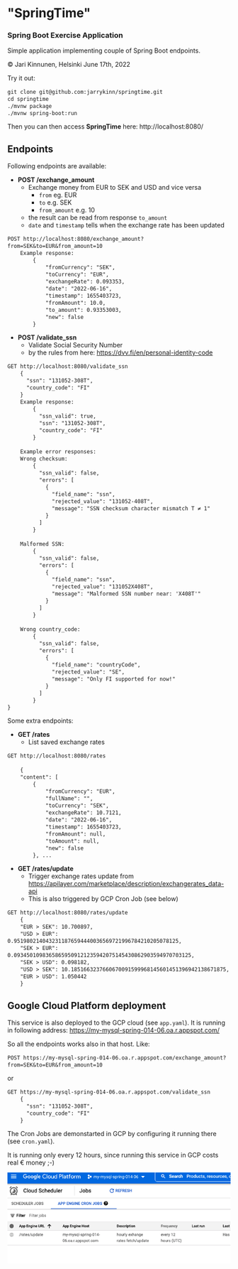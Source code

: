 # "SpringTime" 
### Spring Boot Exercise Application

Simple application implementing couple of Spring Boot endpoints.

&copy; Jari Kinnunen, Helsinki June 17th, 2022

Try it out:
```
git clone git@github.com:jarrykinn/springtime.git
cd springtime
./mvnw package
./mvnw spring-boot:run
```

Then you can then access **SpringTime** here: http://localhost:8080/

## Endpoints
Following endpoints are available:

* **POST /exchange_amount**
  * Exchange money from EUR to SEK and USD and vice versa
    * `from` eg. EUR
    * `to` e.g. SEK
    * `from_amount` e.g. 10
  * the result can be read from response `to_amount`
  * `date` and `timestamp` tells when the exchange rate has been updated
```
POST http://localhost:8080/exchange_amount?from=SEK&to=EUR&from_amount=10
    Example response:
        {
            "fromCurrency": "SEK",
            "toCurrency": "EUR",
            "exchangeRate": 0.093353,
            "date": "2022-06-16",
            "timestamp": 1655403723,
            "fromAmount": 10.0,
            "to_amount": 0.93353003,
            "new": false
        }
```

* **POST /validate_ssn**
    * Validate Social Security Number
    * by the rules from here: https://dvv.fi/en/personal-identity-code
```
GET http://localhost:8080/validate_ssn
    {
      "ssn": "131052-308T",
      "country_code": "FI"
    }
    Example response:
        {
          "ssn_valid": true,
          "ssn": "131052-308T",
          "country_code": "FI"
        }
    
    Example error responses:
    Wrong checksum:
        {
          "ssn_valid": false,
          "errors": [
            {
              "field_name": "ssn",
              "rejected_value": "131052-408T",
              "message": "SSN checksum character mismatch T ≠ 1"
            }
          ]
        }
    
    Malformed SSN:
        {
          "ssn_valid": false,
          "errors": [
            {
              "field_name": "ssn",
              "rejected_value": "131052X408T",
              "message": "Malformed SSN number near: 'X408T'"
            }
          ]
        }
        
    Wrong country_code:
        {
          "ssn_valid": false,
          "errors": [
            {
              "field_name": "countryCode",
              "rejected_value": "SE",
              "message": "Only FI supported for now!"
            }
          ]
        }
}
```
Some extra endpoints:

* **GET /rates**
  * List saved exchange rates
```
GET http://localhost:8080/rates

    {
    "content": [
        {
            "fromCurrency": "EUR",
            "fullName": "",
            "toCurrency": "SEK",
            "exchangeRate": 10.7121,
            "date": "2022-06-16",
            "timestamp": 1655403723,
            "fromAmount": null,
            "toAmount": null,
            "new": false
        }, ...
```

* **GET /rates/update**
  * Trigger exchange rates update from https://apilayer.com/marketplace/description/exchangerates_data-api
  * This is also triggered by GCP Cron Job (see below)
```
GET http://localhost:8080/rates/update
    {
    "EUR > SEK": 10.700897,
    "USD > EUR": 0.9519802140432311876594440036569721996784210205078125,
    "SEK > EUR": 0.09345010983658659509121235942075145430862903594970703125,
    "SEK > USD": 0.098182,
    "USD > SEK": 10.1851663237660670091599968145601451396942138671875,
    "EUR > USD": 1.050442
    }
```
## Google Cloud Platform deployment

This service is also deployed to the GCP cloud (see `app.yaml`).
It is running in following address:
https://my-mysql-spring-014-06.oa.r.appspot.com/

So all the endpoints works also in that host. Like:
```
POST https://my-mysql-spring-014-06.oa.r.appspot.com/exchange_amount?from=SEK&to=EUR&from_amount=10
```
or
```
GET https://my-mysql-spring-014-06.oa.r.appspot.com/validate_ssn
    {
      "ssn": "131052-308T",
      "country_code": "FI"
    }
```

The Cron Jobs are demonstarted in GCP by configuring it running there (see `cron.yaml`).

It is running only every 12 hours, since running this service in GCP costs real € money ;-)

![image info](./README-images/cron-jobs-gcp.png)
